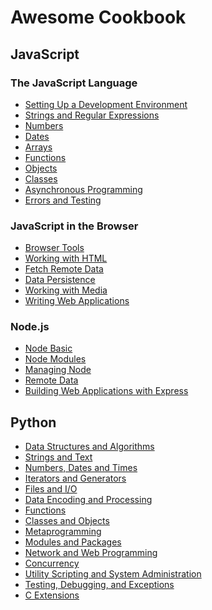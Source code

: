# Awesome Cookbook

## JavaScript

### The JavaScript Language

- [Setting Up a Development Environment](./javascript/setting-up-a-development-environment/)
- [Strings and Regular Expressions](./javascript/strings-and-regular-expressions/)
- [Numbers](./javascript/numbers/)
- [Dates](./javascript/date/)
- [Arrays](./javascript/arrays/)
- [Functions](./javascript/functions/)
- [Objects](./javascript/objects/)
- [Classes](./javascript/classes/)
- [Asynchronous Programming](./javascript/asynchronous-programming/)
- [Errors and Testing](./javascript/errors-and-testing/)

### JavaScript in the Browser

- [Browser Tools](./javascript/browser-tools/)
- [Working with HTML](./javascript/working-with-html/)
- [Fetch Remote Data](./javascript/fetch-remote-data/)
- [Data Persistence](./javascript/data-persistence/)
- [Working with Media](./javascript/working-with-media/)
- [Writing Web Applications](./javascript/writing-web-applications/)

### Node.js

- [Node Basic](./javascript/node-basic/)
- [Node Modules](./javascript/node-modules/)
- [Managing Node](./javascript/managing-node/)
- [Remote Data](./javascript/remote-data/)
- [Building Web Applications with Express](./javascript/building-web-applications-with-express/)

## Python

- [Data Structures and Algorithms]()
- [Strings and Text]()
- [Numbers, Dates and Times]()
- [Iterators and Generators]()
- [Files and I/O]()
- [Data Encoding and Processing]()
- [Functions]()
- [Classes and Objects]()
- [Metaprogramming]()
- [Modules and Packages]()
- [Network and Web Programming]()
- [Concurrency]()
- [Utility Scripting and System Administration]()
- [Testing, Debugging, and Exceptions]()
- [C Extensions]()
